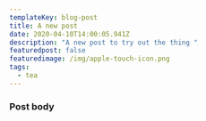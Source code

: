 ```yaml
---
templateKey: blog-post
title: A new post
date: 2020-04-10T14:00:05.941Z
description: "A new post to try out the thing "
featuredpost: false
featuredimage: /img/apple-touch-icon.png
tags:
  - tea
---
```

### Post body